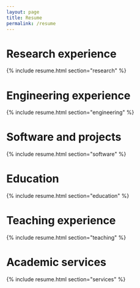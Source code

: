 ```yaml
---
layout: page
title: Resume
permalink: /resume
---
```


<h1 id="research">Research experience</h1>

{% include resume.html section="research" %}

<h1 id="engineering">Engineering experience</h1>

{% include resume.html section="engineering" %}

<h1 id="software">Software and projects</h1>

{% include resume.html section="software" %}

<h1 id="education">Education</h1>

{% include resume.html section="education" %}

<h1 id="teaching">Teaching experience</h1>

{% include resume.html section="teaching" %}

<h1 id="services">Academic services</h1>

{% include resume.html section="services" %}